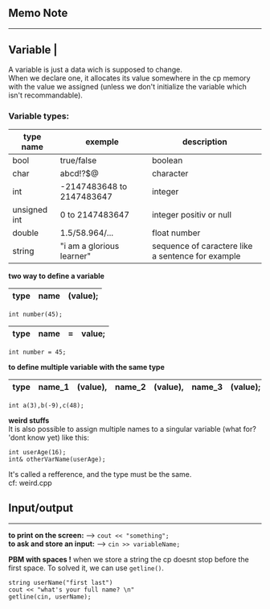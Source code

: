 ## Memo Note  
---
  
## Variable |  
  
A variable is just a data wich is supposed to change.  
When we declare one, it allocates its value somewhere in the cp memory with the value we assigned (unless we don't initialize the variable which isn't recommandable).  
  
### Variable types:  
|type name| exemple| description|
|---------|--------|------------|
|bool|true/false|boolean|
|char|abcd!?$@|character|
|int|-2147483648 to 2147483647| integer|
|unsigned int| 0 to 2147483647| integer positiv or null|
|double|1.5/58.964/...| float number|
|string|"i am a glorious learner"| sequence of caractere like a sentence for example|  
  
**two way to define a variable**  
  
|type|name|(value);|  
|----|----|--------|
```int number(45);```  

|type|name|=|value;|
|----|----|-|------|
```int number = 45;```
  
**to define multiple variable with the same type**  
  
|type|name_1|(value),|name_2|(value),|name_3|(value);|
|----|------|-------|------|-------|------|-------|
```int a(3),b(-9),c(48);```  
  
**weird stuffs**  
It is also possible to assign multiple names to a singular variable (what for? 'dont know yet) like this:  
```
int userAge(16);
int& otherVarName(userAge);
```  
It's called a refference, and the type must be the same.  
cf: weird.cpp  
  
## Input/output  
---
  
**to print on the screen:** --> ```cout << "something";```  
**to ask and store an input:** --> ```cin >> variableName;```  
  
**PBM with spaces !** when we store a string the cp doesnt stop before the first space. To solved it, we can use `getline()`.  
```
string userName("first last")
cout << "what's your full name? \n"  
getline(cin, userName);
```  
